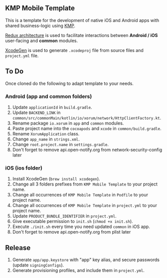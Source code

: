 ## KMP Mobile Template

This is a template for the development of native iOS and Android apps with shared business-logic using [KMP](https://kotlinlang.org/lp/mobile/).

[Redux architecture](https://medium.com/xorum-io/redux-for-android-with-kotlin-in-practice-part-1-initial-setup-8f1a417d466e) is used to facilitate interactions between **Android / iOS** user-facing and **common** modules.

[XcodeGen](https://github.com/yonaskolb/XcodeGen) is used to generate `.xcodeproj` file from source files and `project.yml` file.

## To Do

Once cloned do the following to adapt template to your needs.

### Android (app and common folders)

1. Update `applicationId` in `build.gradle`.
2. Update `BACKEND_LINK` in `common/src/commonMain/kotlin/io/xorum/network/HttpClientFactory.kt`.
3. Rename package `io.xorum` in `app` and `common` modules.
4. Paste project name into the `cocoapods` and `xcode` in `common/build.gradle`.
5. Rename `XorumApplication` class.
6. Change `app_name` in `strings.xml`.
7. Change `root.project.name` in `settings.gradle`.
8. Don't forget to remove api.open-notify.org from network-security-config later

### iOS (ios folder)

1. Install XcodeGen (`brew install xcodegen`).
2. Change all 3 folders prefixes from `KMP Mobile Template` to your project name.
3. Change all occurrences of `KMP Mobile Template` in `Podfile` to your project name.
4. Change all occurrences of `KMP Mobile Template` in `project.yml` to your project name.
5. Update `PRODUCT_BUNDLE_IDENTIFIER` in `project.yml`.
6. Give executable permission to `init.sh` (`chmod +x init.sh`).
7. Execute `./init.sh` every time you need updated `common` in iOS app.
8. Don't forget to remove api.open-notify.org from plist later

## Release

1. Generate `app/app.keystore` with "app" key alias, and secure passwords (update `signingConfigs`).
2. Generate provisioning profiles, and include them in `project.yml`.
